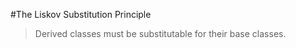 #The Liskov Substitution Principle

>	Derived classes must be substitutable for their base classes.

